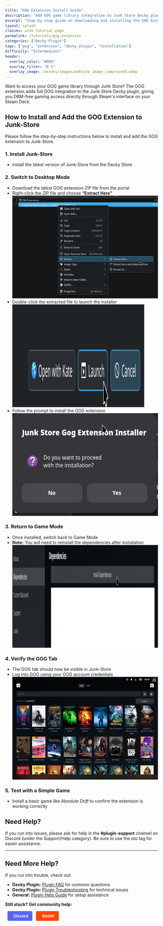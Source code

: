```yaml
---
title: "GOG Extension Install Guide"
description: "Add GOG game library integration to Junk Store Decky plugin on Steam Deck. Access DRM-free gaming directly through Steam's interface."
excerpt: "Step-by-step guide on downloading and installing the GOG Extension"
layout: splash
classes: wide tutorial-page
permalink: /tutorials/gog-extension
categories: ["Decky Plugin"]
tags: ["gog", "extension", "decky-plugin", "installation"]
difficulty: "Intermediate"
header:
  overlay_color: "#000"
  overlay_filter: "0.5"
  overlay_image: /assets/images/website_image_compressed.webp
---
```

<div class="spacer mt-4"></div>

Want to access your GOG game library through Junk Store? The GOG extension adds full GOG integration to the Junk Store Decky plugin, giving you DRM-free gaming access directly through Steam's interface on your Steam Deck.

<section class="tutorial-section">
  <h2>How to Install and Add the GOG Extension to Junk-Store</h2>

  <p>Please follow the step-by-step instructions below to install and add the GOG extension to Junk-Store.</p>

  <h3>1. Install Junk-Store</h3>
  <ul>
    <li>Install the latest version of Junk-Store from the Decky Store.</li>
  </ul>

  <h3>2. Switch to Desktop Mode</h3>
  <ul>
    <li>Download the latest GOG extension ZIP file from the portal</li>
    <li>Right-click the ZIP file and choose <strong>“Extract Here”</strong></li>
    <img src="/assets/images/gogext/extracthere.png" alt="Extract here" width="600" height="338" loading="lazy" />
    <li>Double-click the extracted file to launch the installer</li>
    <img src="/assets/images/gogext/launchinstaller.png" alt="Launch Installer" width="600" height="338" loading="lazy" />
    <li>Follow the prompt to install the GOG extension</li>
    <img src="/assets/images/gogext/installerprompt.png" alt="Click yes to run installer" width="600" height="338" loading="lazy" />
  </ul>

  <h3>3. Return to Game Mode</h3>
  <ul>
    <li>Once installed, switch back to Game Mode</li>
    <li><strong>Note:</strong> You will need to reinstall the dependencies after installation</li>
    <img src="/assets/images/gogext/installdeps.png" alt="Install dependencies in Junk Store" width="600" height="338" loading="lazy" />
  </ul>

  <h3>4. Verify the GOG Tab</h3>
  <ul>
    <li>The GOG tab should now be visible in Junk-Store</li>
    <li>Log into GOG using your GOG account credentials</li>
    <img src="/assets/images/gogext/jstabs.webp" alt="Gog tab visible in Junk Store" width="600" height="338" loading="lazy" />
  </ul>

  <h3>5. Test with a Simple Game</h3>
  <ul>
    <li>Install a basic game like <em>Absolute Drift</em> to confirm the extension is working correctly</li>
  </ul>

  <h2>Need Help?</h2>
  <p>If you run into issues, please ask for help in the <strong>#plugin-support</strong> channel on Discord (under the Support/Help category). Be sure to use the <code>GOG</code> tag for easier assistance.</p>
</section>


---

## Need More Help?

If you run into trouble, check out:
- **Decky Plugin:** [Plugin FAQ](/faq/decky/) for common questions
- **Decky Plugin:** [Plugin Troubleshooting](/troubleshooting/decky/) for technical issues
- **General:** [Plugin Help Guide](/deckyhelp) for setup assistance

**Still stuck? Get community help:**

<a href="https://discord.gg/6mRUhR6Teh" target="_blank" rel="noopener" class="community-btn discord-btn">
  <i class="fab fa-discord" style="margin-right: 6px;"></i> Discord
</a>
<a href="https://www.reddit.com/r/JunkStore/" target="_blank" rel="noopener" class="community-btn reddit-btn">
  <i class="fab fa-reddit" style="margin-right: 6px;"></i> Reddit
</a>

<style>
.community-btn {
  display: inline-flex;
  align-items: center;
  padding: 6px 12px;
  border-radius: 4px;
  text-decoration: none;
  font-weight: 600;
  font-size: 13px;
  transition: all 0.2s ease;
  border: 2px solid transparent;
  margin-left: 8px;
  color: white;
}

.discord-btn {
  background: #5865f2;
  color: white !important;
}

.reddit-btn {
  background: #ff4500;
  color: white !important;
}

.community-btn:hover {
  transform: translateY(-1px);
  box-shadow: 0 4px 12px rgba(0, 0, 0, 0.3);
  text-decoration: none;
  color: white;
  opacity: 0.9;
}
</style>